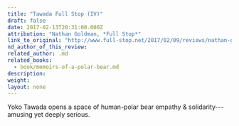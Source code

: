 ```yaml
---
title: "Tawada Full Stop (IV)"
draft: false
date: 2017-02-13T20:31:00.000Z
attribution: "Nathan Goldman, *Full Stop*"
link_to_original: "http://www.full-stop.net/2017/02/09/reviews/nathan-goldman/memoirs-of-a-polar-bear-yoko-tawada"
nd_author_of_this_review:
related_author: .md
related_books:
  - book/memoirs-of-a-polar-bear.md
description:
weight:
layout: none
---
```

Yoko Tawada opens a space of human-polar bear empathy & solidarity---amusing yet deeply serious.

